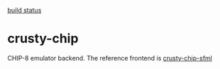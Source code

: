 [build status](https://travis-ci.org/crumblingstatue/crusty-chip.svg?branch=master)

crusty-chip
===========

CHIP-8 emulator backend.
The reference frontend is [crusty-chip-sfml](https://github.com/crumblingstatue/crusty-chip-sfml)
